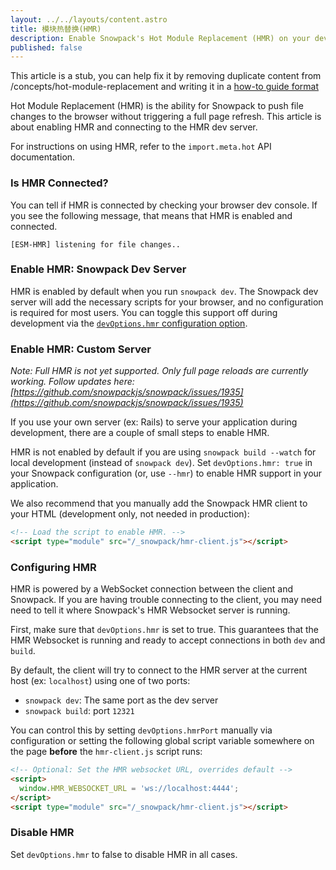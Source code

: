 ```yaml
---
layout: ../../layouts/content.astro
title: 模块热替换(HMR)
description: Enable Snowpack's Hot Module Replacement (HMR) on your development server.
published: false
---
```


<div class="stub">
This article is a stub, you can help fix it by removing duplicate content from /concepts/hot-module-replacement and writing it in a <a href="https://diataxis.fr/how-to-guides/">how-to guide format</a>
</div>

Hot Module Replacement (HMR) is the ability for Snowpack to push file changes to the browser without triggering a full page refresh. This article is about enabling HMR and connecting to the HMR dev server.

For instructions on using HMR, refer to the `import.meta.hot` API documentation.

### Is HMR Connected?

You can tell if HMR is connected by checking your browser dev console. If you see the following message, that means that HMR is enabled and connected.

```
[ESM-HMR] listening for file changes..
```

### Enable HMR: Snowpack Dev Server

HMR is enabled by default when you run `snowpack dev`. The Snowpack dev server will add the necessary scripts for your browser, and no configuration is required for most users. You can toggle this support off during development via the [`devOptions.hmr` configuration option](/reference/configuration).

### Enable HMR: Custom Server

_Note: Full HMR is not yet supported. Only full page reloads are currently working. Follow updates here: [https://github.com/snowpackjs/snowpack/issues/1935](https://github.com/snowpackjs/snowpack/issues/1935)_

If you use your own server (ex: Rails) to serve your application during development, there are a couple of small steps to enable HMR.

HMR is not enabled by default if you are using `snowpack build --watch` for local development (instead of `snowpack dev`). Set `devOptions.hmr: true` in your Snowpack configuration (or, use `--hmr`) to enable HMR support in your application.

We also recommend that you manually add the Snowpack HMR client to your HTML (development only, not needed in production):

```html
<!-- Load the script to enable HMR. -->
<script type="module" src="/_snowpack/hmr-client.js"></script>
```

### Configuring HMR

HMR is powered by a WebSocket connection between the client and Snowpack. If you are having trouble connecting to the client, you may need need to tell it where Snowpack's HMR Websocket server is running.

First, make sure that `devOptions.hmr` is set to true. This guarantees that the HMR Websocket is running and ready to accept connections in both `dev` and `build`.

By default, the client will try to connect to the HMR server at the current host (ex: `localhost`) using one of two ports:

- `snowpack dev`: The same port as the dev server
- `snowpack build`: port `12321`

You can control this by setting `devOptions.hmrPort` manually via configuration or setting the following global script variable somewhere on the page **before** the `hmr-client.js` script runs:

```html
<!-- Optional: Set the HMR websocket URL, overrides default -->
<script>
  window.HMR_WEBSOCKET_URL = 'ws://localhost:4444';
</script>
<script type="module" src="/_snowpack/hmr-client.js"></script>
```

### Disable HMR

Set `devOptions.hmr` to false to disable HMR in all cases.
